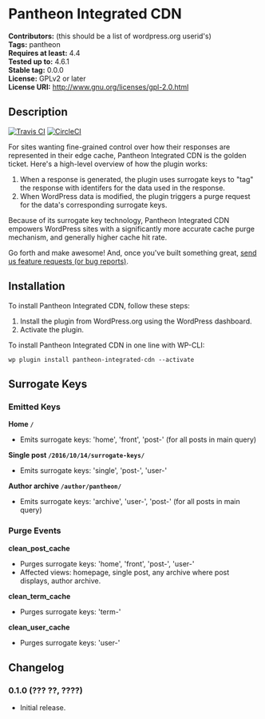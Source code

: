 # Pantheon Integrated CDN #
**Contributors:** (this should be a list of wordpress.org userid's)  
**Tags:** pantheon  
**Requires at least:** 4.4  
**Tested up to:** 4.6.1  
**Stable tag:** 0.0.0  
**License:** GPLv2 or later  
**License URI:** http://www.gnu.org/licenses/gpl-2.0.html  

## Description ##

[![Travis CI](https://travis-ci.org/pantheon-systems/pantheon-integrated-cdn.svg?branch=master)](https://travis-ci.org/pantheon-systems/pantheon-integrated-cdn) [![CircleCI](https://circleci.com/gh/pantheon-systems/pantheon-integrated-cdn.svg?style=svg)](https://circleci.com/gh/pantheon-systems/pantheon-integrated-cdn)

For sites wanting fine-grained control over how their responses are represented in their edge cache, Pantheon Integrated CDN is the golden ticket. Here's a high-level overview of how the plugin works:

1. When a response is generated, the plugin uses surrogate keys to "tag" the response with identifers for the data used in the response.
2. When WordPress data is modified, the plugin triggers a purge request for the data's corresponding surrogate keys.

Because of its surrogate key technology, Pantheon Integrated CDN empowers WordPress sites with a significantly more accurate cache purge mechanism, and generally higher cache hit rate.

Go forth and make awesome! And, once you've built something great, [send us feature requests (or bug reports)](https://github.com/pantheon-systems/pantheon-integrated-cdn/issues).

## Installation ##

To install Pantheon Integrated CDN, follow these steps:

1. Install the plugin from WordPress.org using the WordPress dashboard.
2. Activate the plugin.

To install Pantheon Integrated CDN in one line with WP-CLI:

    wp plugin install pantheon-integrated-cdn --activate

## Surrogate Keys ##

### Emitted Keys ###

**Home `/`**

* Emits surrogate keys: 'home', 'front', 'post-<id>' (for all posts in main query)

**Single post `/2016/10/14/surrogate-keys/`**

* Emits surrogate keys: 'single', 'post-<id>', 'user-<id>'

**Author archive `/author/pantheon/`**

* Emits surrogate keys: 'archive', 'user-<id>', 'post-<id>' (for all posts in main query)

### Purge Events ###

**clean_post_cache**

* Purges surrogate keys: 'home', 'front', 'post-<id>', 'user-<id>'
* Affected views: homepage, single post, any archive where post displays, author archive.

**clean_term_cache**

* Purges surrogate keys: 'term-<id>'

**clean_user_cache**

* Purges surrogate keys: 'user-<id>'

## Changelog ##

### 0.1.0 (??? ??, ????) ###
* Initial release.
